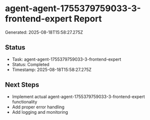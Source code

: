 # agent-agent-1755379759033-3-frontend-expert Report

Generated: 2025-08-18T15:58:27.275Z

## Status
- Task: agent-agent-1755379759033-3-frontend-expert
- Status: Completed
- Timestamp: 2025-08-18T15:58:27.275Z

## Next Steps
- Implement actual agent-agent-1755379759033-3-frontend-expert functionality
- Add proper error handling
- Add logging and monitoring

